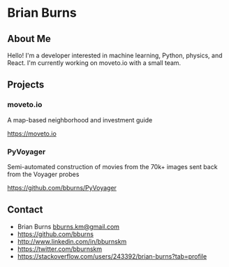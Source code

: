 # Brian Burns


## About Me

Hello! I'm a developer interested in machine learning, Python, physics, and React. I'm currently working on moveto.io with a small team.


## Projects

### moveto.io

A map-based neighborhood and investment guide

<https://moveto.io>

### PyVoyager

Semi-automated construction of movies from the 70k+ images sent back from the Voyager probes

<https://github.com/bburns/PyVoyager>


## Contact

* Brian Burns <bburns.km@gmail.com>
* <https://github.com/bburns>
* <http://www.linkedin.com/in/bburnskm>
* <https://twitter.com/bburnskm>
* <https://stackoverflow.com/users/243392/brian-burns?tab=profile>
